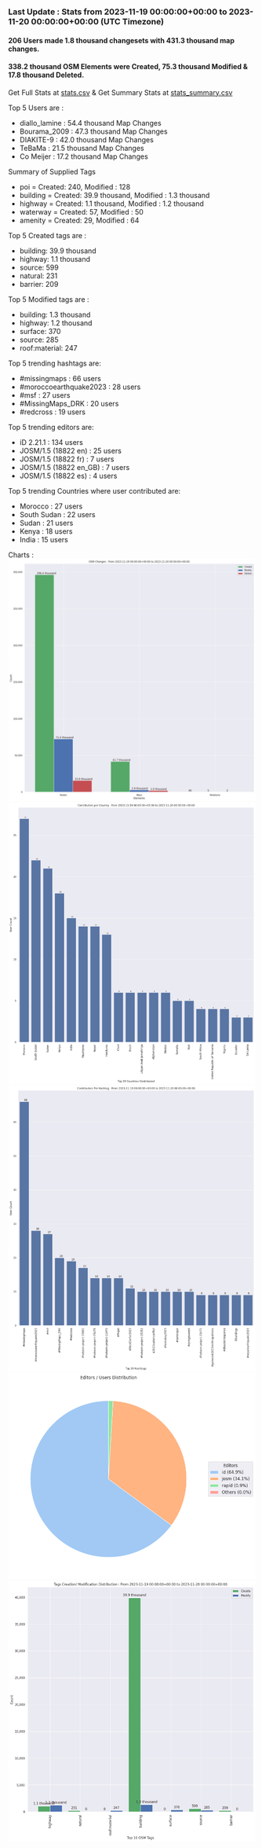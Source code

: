 ### Last Update : Stats from 2023-11-19 00:00:00+00:00 to 2023-11-20 00:00:00+00:00 (UTC Timezone)

#### 206 Users made 1.8 thousand changesets with 431.3 thousand map changes.
#### 338.2 thousand OSM Elements were Created, 75.3 thousand Modified & 17.8 thousand Deleted.
Get Full Stats at [stats.csv](/stats/hotosm/Daily/stats.csv)
 & Get Summary Stats at [stats_summary.csv](/stats/hotosm/Daily/stats_summary.csv)

Top 5 Users are : 
- diallo_lamine : 54.4 thousand Map Changes
- Bourama_2009 : 47.3 thousand Map Changes
- DIAKITE-9 : 42.0 thousand Map Changes
- TeBaMa : 21.5 thousand Map Changes
- Co Meijer : 17.2 thousand Map Changes

Summary of Supplied Tags
- poi = Created: 240, Modified : 128
- building = Created: 39.9 thousand, Modified : 1.3 thousand
- highway = Created: 1.1 thousand, Modified : 1.2 thousand
- waterway = Created: 57, Modified : 50
- amenity = Created: 29, Modified : 64


Top 5 Created tags are :
- building: 39.9 thousand
- highway: 1.1 thousand
- source: 599
- natural: 231
- barrier: 209


Top 5 Modified tags are :
- building: 1.3 thousand
- highway: 1.2 thousand
- surface: 370
- source: 285
- roof:material: 247


Top 5 trending hashtags are:
- #missingmaps : 66 users
- #moroccoearthquake2023 : 28 users
- #msf : 27 users
- #MissingMaps_DRK : 20 users
- #redcross : 19 users


Top 5 trending editors are:
- iD 2.21.1 : 134 users
- JOSM/1.5 (18822 en) : 25 users
- JOSM/1.5 (18822 fr) : 7 users
- JOSM/1.5 (18822 en_GB) : 7 users
- JOSM/1.5 (18822 es) : 4 users


Top 5 trending Countries where user contributed are:
- Morocco : 27 users
- South Sudan : 22 users
- Sudan : 21 users
- Kenya : 18 users
- India : 15 users


 Charts : 
![Alt text](./stats_osm_changes.png) 
![Alt text](./stats_users_per_country.png) 
![Alt text](./stats_users_per_hashtag.png) 
![Alt text](./stats_editors_pie_chart.png) 
![Alt text](./stats_tags.png) 
